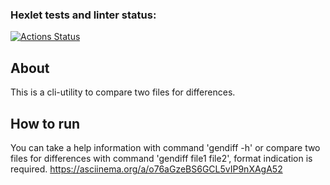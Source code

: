 ### Hexlet tests and linter status:
[![Actions Status](https://github.com/bulbaattacks/python-project-lvl2/workflows/hexlet-check/badge.svg)](https://github.com/bulbaattacks/python-project-lvl2/actions)


## About
This is a cli-utility to compare two files for differences.

## How to run 
You can take a help information with command 'gendiff -h' or compare two files for differences with command 
'gendiff file1 file2', format indication is required.
https://asciinema.org/a/o76aGzeBS6GCL5vIP9nXAgA52

